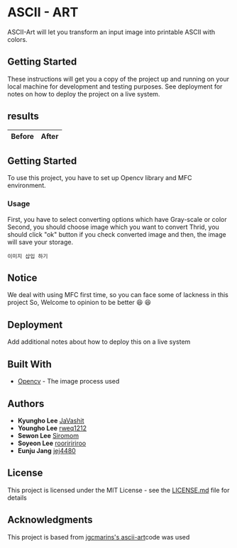 # ASCII - ART

ASCII-Art will let you transform an input image into printable ASCII with colors. 


## Getting Started

These instructions will get you a copy of the project up and running on your local machine for development and testing purposes. See deployment for notes on how to deploy the project on a live system.

## results
Before|After
|---|---|

## Getting Started
To use this project, you have to set up Opencv library and MFC environment.
### Usage
First, you have to select converting options which have Gray-scale or color 
Second, you should choose image which you want to convert
Thrid, you should click "ok" button if you check converted image and then, the image will save your storage.
```
이미지 삽입 하기
```
## Notice
We deal with using MFC first time, so you can face some of lackness in this project
So, Welcome to opinion to be better :laughing: :laughing:

## Deployment

Add additional notes about how to deploy this on a live system

## Built With
* [Opencv](https://opencv.org/releases.html) - The image process used

## Authors

* **Kyungho Lee** [JaVashit](https://github.com/JaVashit)
* **Youngho Lee** [rweq1212](https://github.com/rweq1212)
* **Sewon Lee** [Siromom](https://github.com/Siromom)
* **Soyeon Lee** [rooriririroo](https://github.com/rooriririroo)
* **Eunju Jang** [jej4480](https://github.com/jej4480)

## License

This project is licensed under the MIT License - see the [LICENSE.md](LICENSE.md) file for details

## Acknowledgments
This project is based from [jgcmarins's ascii-art](https://github.com/jgcmarins/ascii-art)code was used

